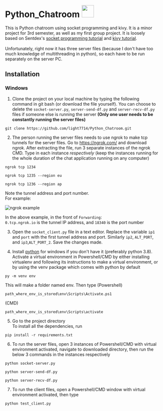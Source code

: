 # Python_Chatroom <img src="icon.ico" width=40 height=40>

This is Python chatroom using socket programming and kivy. It is a minor project for 3rd semester, as well as my first group project. It is loosely based on Sentdex's [socket programming tutorial](https://pythonprogramming.net/sockets-tutorial-python-3/) and [kivy tutorial](https://pythonprogramming.net/introduction-kivy-application-python-tutorial/).<br /><br />
Unfortunately, right now it has three server files (because I don't have too much knowledge of multithreading in python), so each have to be run separately on the server PC.

## Installation

### Windows

1. Clone the project on your local machine by typing the following command in git bash (or download the file yourself). You can choose to delete the `socket-server.py`, `server-send-df.py` and `server-recv-df.py` files if someone else is running the server **(Only one user needs to be constantly running the server files)**
```
git clone https://github.com/light7714/Python_Chatroom.git
```

2. The person running the server files needs to use ngrok to make tcp tunnels for the server files. Go to https://ngrok.com/ and download ngrok. After extracting the file, run 3 separate instances of the ngrok CMD. Type in each instance *respectively* (keep the instances running for the whole duration of the chat application running on any computer)
```
ngrok tcp 1234 
```
```
ngrok tcp 1235 --region eu
```
```
ngrok tcp 1236 --region ap
```
Note the tunnel address and port number.<br />
For example:

![ngrok example](ngrok-example.png)

In the above example, in the front of `Forwarding`:<br />
`0.tcp.ngrok.io` is the tunnel IP address, and `18340` is the port number

3. Open the `socket_client.py` file in a text editor. Replace the variable `ip1` and `port` with the first tunnel address and port. Similarly `ip2`, `ALT_PORT`, and `ip3`,`ALT_PORT_2`. Save the changes made.

4. Install [python](https://www.python.org/) for windows if you don't have it (preferably python 3.8). Activate a virtual environment in Powershell/CMD by either installing virtualenv and following its instructions to make a virtual environment, or by using the venv package which comes with python by default
```
py -m venv env
```
This will make a folder named env.
Then type (Powershell)
```
path_where_env_is_stored\env\Scripts\Activate.ps1
```
(CMD)
```
path_where_env_is_stored\env\Scripts\activate
```

5. Go to the project directory <br />
To install all the dependencies, run
```
pip install -r requirements.txt
```

6. To run the server files, open 3 instances of Powershell/CMD with virtual environment activated, navigate to downloaded directory, then run the below 3 commands in the instances respectively
```
python socket-server.py
```
```
python server-send-df.py
```
```
python server-recv-df.py
```

7. To run the client files, open a Powershell/CMD window with virtual environment activated, then type
```
python test_client.py
```

